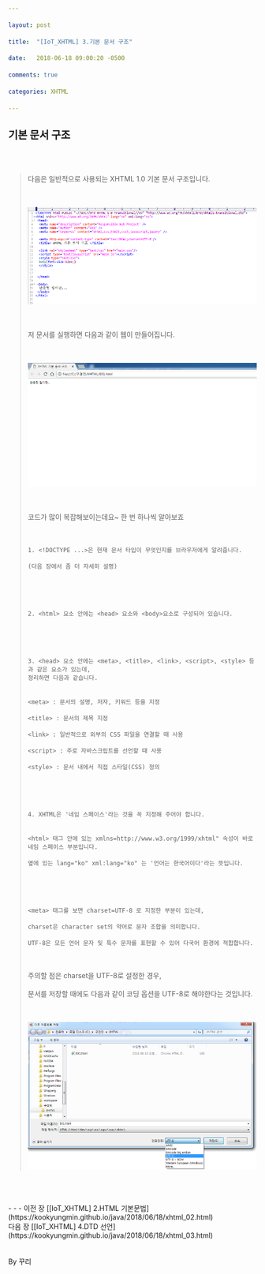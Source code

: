 ```yaml
---

layout: post

title:  "[IoT_XHTML] 3.기본 문서 구조"

date:   2018-06-18 09:00:20 -0500

comments: true

categories: XHTML

---
```


## 기본 문서 구조

<br>
<br>

>다음은 일반적으로 사용되는 XHTML 1.0 기본 문서 구조입니다.
><br>
><br>
><br>
>
>![image](/image/XHTML_image/xhtml_image_01.png)
>
><br>
><br>
>저 문서를 실행하면 다음과 같이 웹이 만들어집니다.
><br>
><br>
><br>
>
>![image](/image/XHTML_image/xhtml_image_02.png)
>
><br>
><br>
>코드가 많이 복잡해보이는데요~ 한 번 하나씩 알아보죠
><br>
><br>
><br>
>
>```
>1. <!DOCTYPE ...>은 현재 문서 타입이 무엇인지를 브라우저에게 알려줍니다.
>
>(다음 장에서 좀 더 자세히 설명)
>```
>
><br>
><br>
><br>
>
>```
>2. <html> 요소 안에는 <head> 요소와 <body>요소로 구성되어 있습니다.
>```
>
><br>
><br>
><br>
>
>```
>3. <head> 요소 안에는 <meta>, <title>, <link>, <script>, <style> 등과 같은 요소가 있는데,
>정리하면 다음과 같습니다.
>
>
><meta> : 문서의 설명, 저자, 키워드 등을 지정
>
><title> : 문서의 제목 지정
>
><link> : 일반적으로 외부의 CSS 파일을 연결할 때 사용
>
><script> : 주로 자바스크립트를 선언할 때 사용
>
><style> : 문서 내에서 직접 스타일(CSS) 정의
>```
>
><br>
><br>
><br>
>
>```
>4. XHTML은 '네임 스페이스'라는 것을 꼭 지정해 주어야 합니다.
>
>
><html> 태그 안에 있는 xmlns=http://www.w3.org/1999/xhtml" 속성이 바로 네임 스페이스 부분입니다.
>
>옆에 있는 lang="ko" xml:lang="ko" 는 '언어는 한국어이다'라는 뜻입니다.
>```
>
><br>
><br>
><br>
>
>```
><meta> 태그를 보면 charset=UTF-8 로 지정한 부분이 있는데,
>
>charset은 character set의 약어로 문자 조합을 의미합니다.
>
>UTF-8은 모든 언어 문자 및 특수 문자를 표현할 수 있어 다국어 환경에 적합합니다.
>```
>
><br>
><br>
>주의할 점은 charset을 UTF-8로 설정한 경우, 
><br>
><br>
>문서를 저장할 때에도 다음과 같이 코딩 옵션을 UTF-8로 해야한다는 것입니다.
><br>
><br>
><br>
>
>![image](/image/XHTML_image/xhtml_image_03.png)

<br>
<br>
<br>
- - -
이전 장 [[IoT_XHTML] 2.HTML 기본문법](https://kookyungmin.github.io/java/2018/06/18/xhtml_02.html)
<br>
다음 장 [[IoT_XHTML] 4.DTD 선언](https://kookyungmin.github.io/java/2018/06/18/xhtml_03.html)


<br>
<br>
<br>
By 꾸리